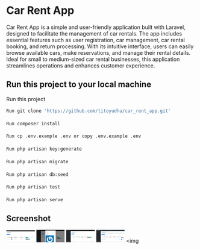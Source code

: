 
# Car Rent App

Car Rent App is a simple and user-friendly application built with Laravel, designed to facilitate the management of car rentals. The app includes essential features such as user registration, car management, car rental booking, and return processing. With its intuitive interface, users can easily browse available cars, make reservations, and manage their rental details. Ideal for small to medium-sized car rental businesses, this application streamlines operations and enhances customer experience.


## Run this project to your local machine

 Run this project

```bash
Run git clone 'https://github.com/titoyudha/car_rent_app.git'

Run composer install

Run cp .env.example .env or copy .env.example .env

Run php artisan key:generate

Run php artisan migrate

Run php artisan db:seed

Run php artisan test

Run php artisan serve
```


## Screenshot

<img src="https://github.com/titoyudha/car_rent_app/blob/main/screenshot/Screenshot%20from%202024-06-03%2011-32-53.png" width="15%"></img> <img src="https://github.com/titoyudha/car_rent_app/blob/main/screenshot/Screenshot%20from%202024-06-03%2011-33-16.png" width="15%"></img> <img src="https://github.com/titoyudha/car_rent_app/blob/main/screenshot/Screenshot%20from%202024-06-03%2011-33-39.png" width="15%"></img> <img src="https://github.com/titoyudha/car_rent_app/blob/main/screenshot/Screenshot%20from%202024-06-03%2011-34-38.png" width="15%"></img> <img 

